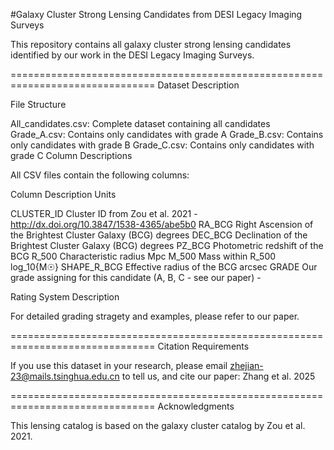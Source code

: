 #Galaxy Cluster Strong Lensing Candidates from DESI Legacy Imaging Surveys

This repository contains all galaxy cluster strong lensing candidates identified by our work in the DESI Legacy Imaging Surveys.

===============================================================================
Dataset Description

File Structure

All_candidates.csv: Complete dataset containing all candidates
Grade_A.csv: Contains only candidates with grade A
Grade_B.csv: Contains only candidates with grade B
Grade_C.csv: Contains only candidates with grade C
Column Descriptions


All CSV files contain the following columns:

Column	Description	Units

CLUSTER_ID	Cluster ID from Zou et al. 2021	-http://dx.doi.org/10.3847/1538-4365/abe5b0
RA_BCG	Right Ascension of the Brightest Cluster Galaxy (BCG)	degrees
DEC_BCG	Declination of the Brightest Cluster Galaxy (BCG)	degrees
PZ_BCG	Photometric redshift of the BCG	
R_500	Characteristic radius	Mpc
M_500	Mass within R_500	log_10{M☉}
SHAPE_R_BCG	Effective radius of the BCG	arcsec
GRADE	Our grade assigning for this candidate (A, B, C - see our paper)	-


Rating System Description

For detailed grading stragety and examples, please refer to our paper.

===============================================================================
Citation Requirements

If you use this dataset in your research, please email zhejian-23@mails.tsinghua.edu.cn to tell us, and cite our paper: Zhang et al. 2025


===============================================================================
Acknowledgments

This lensing catalog is based on the galaxy cluster catalog by Zou et al. 2021. 
